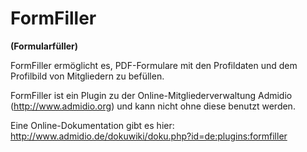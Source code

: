 # FormFiller

**(Formularfüller)**

FormFiller ermöglicht es, PDF-Formulare mit den Profildaten und dem Profilbild von Mitgliedern zu befüllen. 

FormFiller ist ein Plugin zu der Online-Mitgliederverwaltung Admidio (http://www.admidio.org) und kann nicht ohne diese benutzt werden.

Eine Online-Dokumentation gibt es hier: http://www.admidio.de/dokuwiki/doku.php?id=de:plugins:formfiller
